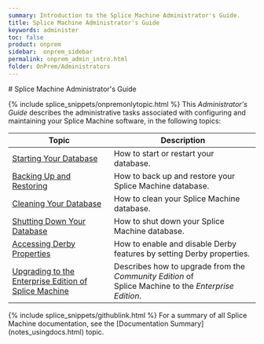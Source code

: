 ```yaml
---
summary: Introduction to the Splice Machine Administrator's Guide.
title: Splice Machine Administrator's Guide
keywords: administer
toc: false
product: onprem
sidebar:  onprem_sidebar
permalink: onprem_admin_intro.html
folder: OnPrem/Administrators
---
```

<section>
<div class="TopicContent" data-swiftype-index="true" markdown="1">
# Splice Machine Administrator's Guide

{% include splice_snippets/onpremonlytopic.html %}
This *Administrator's Guide* describes the administrative tasks
associated with configuring and maintaining your Splice Machine
software, in the following topics:

<table summary="Table of descriptions of and links to the sections in this book.">
                <col />
                <col />
                <thead>
                    <tr>
                        <th>Topic</th>
                        <th>Description</th>
                    </tr>
                </thead>
                <tbody>
                    <tr>
                        <td><a href="onprem_admin_startingdb.html">Starting Your Database</a>
                        </td>
                        <td>How to start or restart your database.</td>
                    </tr>
                    <tr>
                        <td><a href="onprem_admin_backingup.html">Backing Up and Restoring</a>
                        </td>
                        <td>How to back up and restore your Splice Machine database.</td>
                    </tr>
                    <tr>
                        <td><a href="onprem_admin_cleaningdb.html">Cleaning Your Database</a>
                        </td>
                        <td>How to clean your Splice Machine database.</td>
                    </tr>
                    <tr>
                        <td><a href="onprem_admin_shuttingdowndb.html">Shutting Down Your Database</a>
                        </td>
                        <td>How to shut down your Splice Machine database.</td>
                    </tr>
                    <tr>
                        <td><a href="onprem_admin_derbyprops.html">Accessing Derby Properties</a>
                        </td>
                        <td>How to enable and disable Derby features by setting Derby properties.</td>
                    </tr>
                    <tr>
                        <td><a href="onprem_admin_enablingenterprise.html" class="WithinBook">Upgrading to the Enterprise Edition of Splice Machine</a>
                        </td>
                        <td>Describes how to upgrade from the <em>Community Edition</em> of Splice Machine to the <em>Enterprise Edition</em>.</td>
                    </tr>
                </tbody>
            </table>
{% include splice_snippets/githublink.html %}
For a summary of all Splice Machine documentation, see the
[Documentation Summary](notes_usingdocs.html) topic.

</div>
</section>


